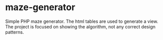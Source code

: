 # maze-generator
Simple PHP maze generator.
The html tables are used to generate a view.
The project is focused on showing the algorithm, not any correct design patterns.